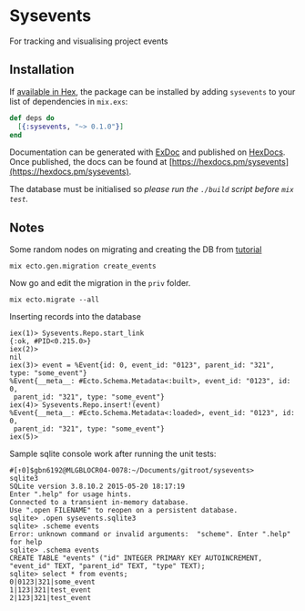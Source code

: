 # Sysevents

For tracking and visualising project events

## Installation

If [available in Hex](https://hex.pm/docs/publish), the package can be installed
by adding `sysevents` to your list of dependencies in `mix.exs`:

```elixir
def deps do
  [{:sysevents, "~> 0.1.0"}]
end
```

Documentation can be generated with [ExDoc](https://github.com/elixir-lang/ex_doc)
and published on [HexDocs](https://hexdocs.pm). Once published, the docs can
be found at [https://hexdocs.pm/sysevents](https://hexdocs.pm/sysevents).

The database must be initialised so _please run the `./build` script before
`mix test`._


## Notes

Some random nodes on migrating and creating the DB from [tutorial](https://codewords.recurse.com/issues/five/building-a-web-framework-from-scratch-in-elixir)

```
mix ecto.gen.migration create_events
```
Now go and edit the migration in the `priv` folder.

```
mix ecto.migrate --all
```

Inserting records into the database
```
iex(1)> Sysevents.Repo.start_link
{:ok, #PID<0.215.0>}
iex(2)>
nil
iex(3)> event = %Event{id: 0, event_id: "0123", parent_id: "321", type: "some_event"}
%Event{__meta__: #Ecto.Schema.Metadata<:built>, event_id: "0123", id: 0,
 parent_id: "321", type: "some_event"}
iex(4)> Sysevents.Repo.insert!(event)
%Event{__meta__: #Ecto.Schema.Metadata<:loaded>, event_id: "0123", id: 0,
 parent_id: "321", type: "some_event"}
iex(5)>
```


Sample sqlite console work after running the unit tests:
```
#[↑0]$gbn6192@MLGBLOCR04-0078:~/Documents/gitroot/sysevents>
sqlite3
SQLite version 3.8.10.2 2015-05-20 18:17:19
Enter ".help" for usage hints.
Connected to a transient in-memory database.
Use ".open FILENAME" to reopen on a persistent database.
sqlite> .open sysevents.sqlite3
sqlite> .scheme events
Error: unknown command or invalid arguments:  "scheme". Enter ".help" for help
sqlite> .schema events
CREATE TABLE "events" ("id" INTEGER PRIMARY KEY AUTOINCREMENT, "event_id" TEXT, "parent_id" TEXT, "type" TEXT);
sqlite> select * from events;
0|0123|321|some_event
1|123|321|test_event
2|123|321|test_event
```
